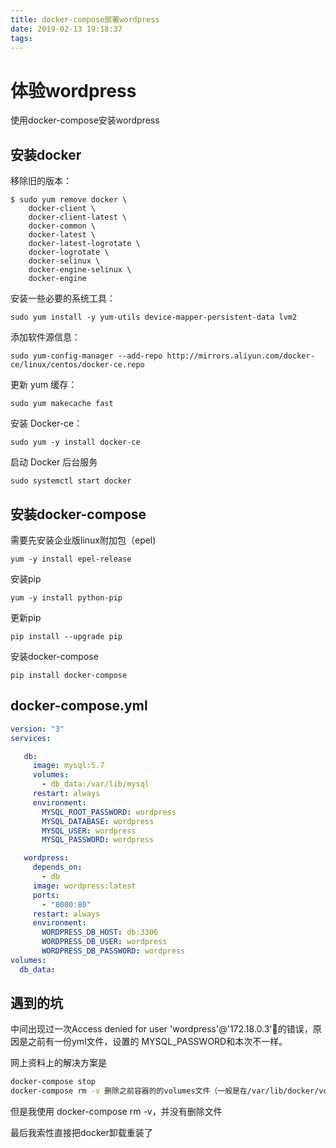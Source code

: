 ```yaml
---
title: docker-compose部署wordpress
date: 2019-02-13 19:18:37
tags:
---
```


# 体验wordpress

使用docker-compose安装wordpress

## 安装docker

移除旧的版本：

    $ sudo yum remove docker \
        docker-client \
        docker-client-latest \
        docker-common \
        docker-latest \
        docker-latest-logrotate \
        docker-logrotate \
        docker-selinux \
        docker-engine-selinux \
        docker-engine

安装一些必要的系统工具：

    sudo yum install -y yum-utils device-mapper-persistent-data lvm2

添加软件源信息：

    sudo yum-config-manager --add-repo http://mirrors.aliyun.com/docker-ce/linux/centos/docker-ce.repo

更新 yum 缓存：

    sudo yum makecache fast

安装 Docker-ce：

    sudo yum -y install docker-ce

启动 Docker 后台服务

    sudo systemctl start docker

## 安装docker-compose

需要先安装企业版linux附加包（epel)

    yum -y install epel-release

安装pip

    yum -y install python-pip

更新pip

    pip install --upgrade pip

安装docker-compose

    pip install docker-compose

## docker-compose.yml

``` yml
version: "3"
services:

   db:
     image: mysql:5.7
     volumes:
       - db_data:/var/lib/mysql
     restart: always
     environment:
       MYSQL_ROOT_PASSWORD: wordpress
       MYSQL_DATABASE: wordpress
       MYSQL_USER: wordpress
       MYSQL_PASSWORD: wordpress

   wordpress:
     depends_on:
       - db
     image: wordpress:latest
     ports:
       - "8000:80"
     restart: always
     environment:
       WORDPRESS_DB_HOST: db:3306
       WORDPRESS_DB_USER: wordpress
       WORDPRESS_DB_PASSWORD: wordpress
volumes:
  db_data:

```

## 遇到的坑

中间出现过一次Access denied for user 'wordpress'@'172.18.0.3'的错误，原因是之前有一份yml文件，设置的 MYSQL_PASSWORD和本次不一样。

网上资料上的解决方案是

``` bash
docker-compose stop
docker-compose rm -v 删除之前容器的的volumes文件（一般是在/var/lib/docker/volumes）
```

但是我使用 docker-compose rm -v，并没有删除文件

最后我索性直接把docker卸载重装了